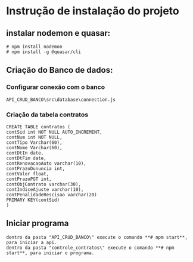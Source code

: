 # Instrução de instalação do projeto

## instalar nodemon e quasar:

    # npm install nodemon
    # npm install -g @quasar/cli

## Criação do Banco de dados:
### Configurar conexão com o banco

    API_CRUD_BANCO\src\database\connection.js

### Criação da tabela contratos 

    CREATE TABLE contratos (
	contSid int NOT NULL AUTO_INCREMENT,
    contNum int NOT NULL, 
	contTipo Varchar(60),
	contNome Varchar(60),
	contDtIn date,
	contDtFim date,
	contRenovacaoAuto varchar(10),
	contPrazoDununcia int,
	contValor float, 
	contPrazoPGT int,
	contObjContrato varchar(30), 
	contIndiceAjuste varchar(10),
	contPenalidadeRescisao varchar(20)
	PRIMARY KEY(contSid)
    )

## Iniciar programa

    dentro da pasta "API_CRUD_BANCO\" execute o comando **# npm start**, para iniciar a api.
    dentro da pasta "controle_contratos\" execute o comando **# npm start**, para iniciar o programa.
